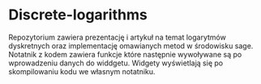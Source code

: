 # Discrete-logarithms
Repozytorium zawiera prezentację i artykuł na temat logarytmów dyskretnych oraz implementację omawianych metod w środowisku sage. Notatnik z kodem zawiera funkcje które następnie wywoływane są po wprowadzeniu danych do widdgetu. Widgety wyświetlają się po skompilowaniu kodu we własnym notatniku.
